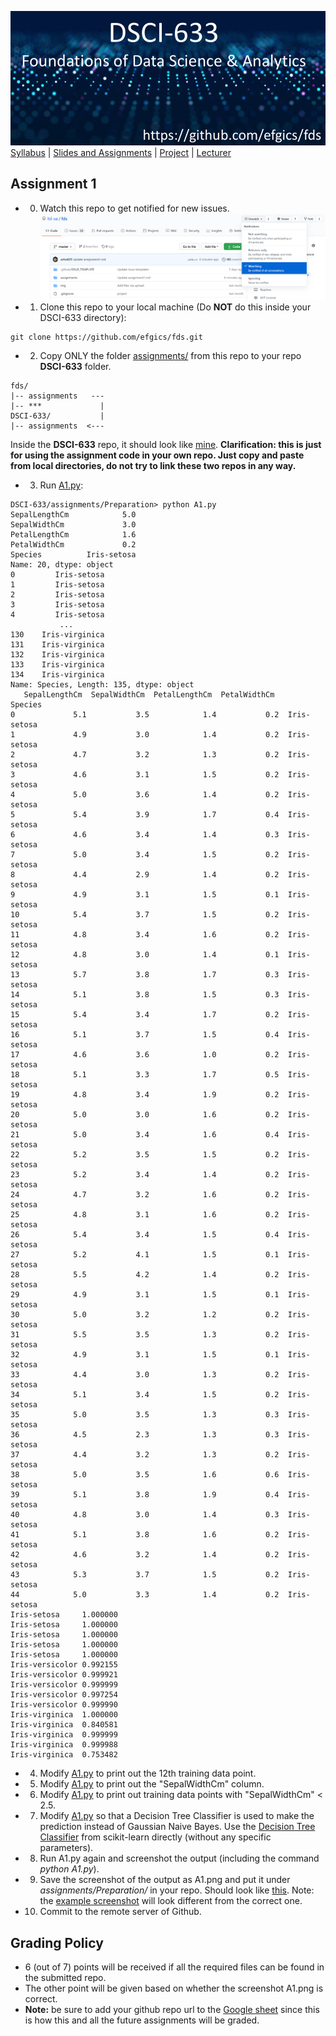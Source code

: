 [<img width=900 src="../img/title.png?raw=yes">](../README.md)   
[Syllabus](../README.md) |
[Slides and Assignments](README.md) |
[Project](project.md) |
[Lecturer](https://www.rit.edu/directory/efgics-erik-golen) 

 ## Assignment 1
 - 0. Watch this repo to get notified for new issues.
 ![](https://github.com/efgics/fds/blob/master/img/watch.png?raw=yes)
 - 1. Clone this repo to your local machine (Do **NOT** do this inside your DSCI-633 directory):
 ```
 git clone https://github.com/efgics/fds.git
 ```
 - 2. Copy ONLY the folder [assignments/](https://github.com/efgics/fds/tree/master/assignments/) from this repo to your repo **DSCI-633** folder. 
 ```
 fds/
 |-- assignments   ---
 |-- ***             |
 DSCI-633/           |
 |-- assignments  <---
 ```
 Inside the **DSCI-633** repo, it should look like [mine](https://github.com/efgics/fds).
 **Clarification: this is just for using the assignment code in your own repo. Just copy and paste from local directories, do not try to link these two repos in any way.**
 - 3. Run [A1.py](https://github.com/efgics/fds/blob/master/assignments/Preparation/A1.py):
 ```
 DSCI-633/assignments/Preparation> python A1.py
SepalLengthCm            5.0
SepalWidthCm             3.0
PetalLengthCm            1.6
PetalWidthCm             0.2
Species          Iris-setosa
Name: 20, dtype: object
0         Iris-setosa
1         Iris-setosa
2         Iris-setosa
3         Iris-setosa
4         Iris-setosa
            ...
130    Iris-virginica
131    Iris-virginica
132    Iris-virginica
133    Iris-virginica
134    Iris-virginica
Name: Species, Length: 135, dtype: object
    SepalLengthCm  SepalWidthCm  PetalLengthCm  PetalWidthCm      Species
0             5.1           3.5            1.4           0.2  Iris-setosa
1             4.9           3.0            1.4           0.2  Iris-setosa
2             4.7           3.2            1.3           0.2  Iris-setosa
3             4.6           3.1            1.5           0.2  Iris-setosa
4             5.0           3.6            1.4           0.2  Iris-setosa
5             5.4           3.9            1.7           0.4  Iris-setosa
6             4.6           3.4            1.4           0.3  Iris-setosa
7             5.0           3.4            1.5           0.2  Iris-setosa
8             4.4           2.9            1.4           0.2  Iris-setosa
9             4.9           3.1            1.5           0.1  Iris-setosa
10            5.4           3.7            1.5           0.2  Iris-setosa
11            4.8           3.4            1.6           0.2  Iris-setosa
12            4.8           3.0            1.4           0.1  Iris-setosa
13            5.7           3.8            1.7           0.3  Iris-setosa
14            5.1           3.8            1.5           0.3  Iris-setosa
15            5.4           3.4            1.7           0.2  Iris-setosa
16            5.1           3.7            1.5           0.4  Iris-setosa
17            4.6           3.6            1.0           0.2  Iris-setosa
18            5.1           3.3            1.7           0.5  Iris-setosa
19            4.8           3.4            1.9           0.2  Iris-setosa
20            5.0           3.0            1.6           0.2  Iris-setosa
21            5.0           3.4            1.6           0.4  Iris-setosa
22            5.2           3.5            1.5           0.2  Iris-setosa
23            5.2           3.4            1.4           0.2  Iris-setosa
24            4.7           3.2            1.6           0.2  Iris-setosa
25            4.8           3.1            1.6           0.2  Iris-setosa
26            5.4           3.4            1.5           0.4  Iris-setosa
27            5.2           4.1            1.5           0.1  Iris-setosa
28            5.5           4.2            1.4           0.2  Iris-setosa
29            4.9           3.1            1.5           0.1  Iris-setosa
30            5.0           3.2            1.2           0.2  Iris-setosa
31            5.5           3.5            1.3           0.2  Iris-setosa
32            4.9           3.1            1.5           0.1  Iris-setosa
33            4.4           3.0            1.3           0.2  Iris-setosa
34            5.1           3.4            1.5           0.2  Iris-setosa
35            5.0           3.5            1.3           0.3  Iris-setosa
36            4.5           2.3            1.3           0.3  Iris-setosa
37            4.4           3.2            1.3           0.2  Iris-setosa
38            5.0           3.5            1.6           0.6  Iris-setosa
39            5.1           3.8            1.9           0.4  Iris-setosa
40            4.8           3.0            1.4           0.3  Iris-setosa
41            5.1           3.8            1.6           0.2  Iris-setosa
42            4.6           3.2            1.4           0.2  Iris-setosa
43            5.3           3.7            1.5           0.2  Iris-setosa
44            5.0           3.3            1.4           0.2  Iris-setosa
Iris-setosa     1.000000
Iris-setosa     1.000000
Iris-setosa     1.000000
Iris-setosa     1.000000
Iris-setosa     1.000000
Iris-versicolor 0.992155
Iris-versicolor 0.999921
Iris-versicolor 0.999999
Iris-versicolor 0.997254
Iris-versicolor 0.999990
Iris-virginica  1.000000
Iris-virginica  0.840581
Iris-virginica  0.999999
Iris-virginica  0.999988
Iris-virginica  0.753482
 ```
 - 4. Modify [A1.py](https://github.com/efgics/fds/blob/master/assignments/Preparation/A1.py) to print out the 12th training data point.
 - 5. Modify [A1.py](https://github.com/efgics/fds/blob/master/assignments/Preparation/A1.py) to print out the "SepalWidthCm" column.
 - 6. Modify [A1.py](https://github.com/efgics/fds/blob/master/assignments/Preparation/A1.py) to print out training data points with "SepalWidthCm" < 2.5.
 - 7. Modify [A1.py](https://github.com/efgics/fds/blob/master/assignments/Preparation/A1.py) so that a Decision Tree Classifier is used to make the prediction instead of Gaussian Naive Bayes. Use the [Decision Tree Classifier](https://scikit-learn.org/stable/modules/generated/sklearn.tree.DecisionTreeClassifier.html#sklearn.tree.DecisionTreeClassifier) from scikit-learn directly (without any specific parameters).
 - 8. Run A1.py again and screenshot the output (including the command *python A1.py*). 
 - 9. Save the screenshot of the output as A1.png and put it under *assignments/Preparation/* in your repo. Should look like [this](https://github.com/azhe825/DSCI-633/tree/master/assignments/Preparation). Note: the [example screenshot](https://github.com/azhe825/DSCI-633/tree/master/assignments/Preparation/A1.png) will look different from the correct one.
 - 10. Commit to the remote server of Github.
 
 ## Grading Policy
 - 6 (out of 7) points will be received if all the required files can be found in the submitted repo.
 - The other point will be given based on whether the screenshot A1.png is correct.
 - **Note:** be sure to add your github repo url to the [Google sheet](https://docs.google.com/spreadsheets/d/19g1TODvkWwQbnTLqmUM7TfOaZc9uCZmavekgv80pxpE/edit?usp=sharing) since this is how this and all the future assignments will be graded.
 
 
